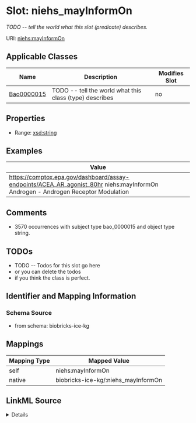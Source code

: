 

# Slot: niehs_mayInformOn


_TODO -- tell the world what this slot (predicate) describes._





URI: [niehs:mayInformOn](https://ice.ntp.niehs.nih.gov/property/mayInformOn)



<!-- no inheritance hierarchy -->





## Applicable Classes

| Name | Description | Modifies Slot |
| --- | --- | --- |
| [Bao0000015](../classes/Bao0000015.md) | TODO -- tell the world what this class (type) describes |  no  |







## Properties

* Range: [xsd:string](http://www.w3.org/2001/XMLSchema#string)






## Examples

| Value |
| --- |
| https://comptox.epa.gov/dashboard/assay-endpoints/ACEA_AR_agonist_80hr niehs:mayInformOn Androgen - Androgen Receptor Modulation |

## Comments

* 3570 occurrences with subject type bao_0000015 and object type string.

## TODOs

* TODO -- Todos for this slot go here
* or you can delete the todos
* if you think the class is perfect.

## Identifier and Mapping Information







### Schema Source


* from schema: biobricks-ice-kg




## Mappings

| Mapping Type | Mapped Value |
| ---  | ---  |
| self | niehs:mayInformOn |
| native | biobricks-ice-kg/:niehs_mayInformOn |




## LinkML Source

<details>
```yaml
name: niehs_mayInformOn
description: TODO -- tell the world what this slot (predicate) describes.
todos:
- TODO -- Todos for this slot go here
- or you can delete the todos
- if you think the class is perfect.
comments:
- 3570 occurrences with subject type bao_0000015 and object type string.
examples:
- value: https://comptox.epa.gov/dashboard/assay-endpoints/ACEA_AR_agonist_80hr niehs:mayInformOn
    Androgen - Androgen Receptor Modulation
from_schema: biobricks-ice-kg
rank: 1000
slot_uri: niehs:mayInformOn
alias: niehs_mayInformOn
domain_of:
- bao_0000015
range: string

```
</details>